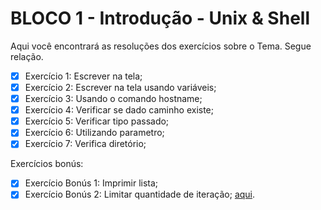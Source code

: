 # BLOCO 1 - Introdução - Unix & Shell

Aqui você encontrará as resoluções dos exercícios sobre o Tema. Segue relação.
- [X] Exercício 1: Escrever na tela;
- [X] Exercício 2: Escrever na tela usando variáveis;
- [X] Exercício 3: Usando o comando hostname;
- [X] Exercício 4: Verificar se dado caminho existe;
- [X] Exercício 5: Verificar tipo passado;
- [X] Exercício 6: Utilizando parametro;
- [X] Exercício 7: Verifica diretório;

Exercícios bonús:
- [X] Exercício Bonús 1: Imprimir lista;
- [X] Exercício Bonús 2: Limitar quantidade de iteração;
[aqui](https://github.com/renatomak/trybe-exercises/tree/exercises/4.2/01_introducao/bloco_4_introducao_js/dia_2).
